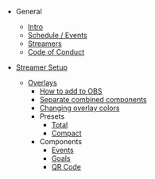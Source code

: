 - General

    - [Intro](/)
    - [Schedule / Events](/schedule.md)
    - [Streamers](/streamers.md)
    - [Code of Conduct](/code-of-conduct.md)

- [Streamer Setup](/streamers-setup/)

    - [Overlays](/streamers-setup/overlays/)
        - [How to add to OBS](/streamers-setup/overlays/add-to-scene/)
        - [Separate combined components](/streamers-setup/overlays/separate-merged-components/)
        - [Changing overlay colors](/streamers-setup/overlays/colors/)
        - Presets
            - [Total](/streamers-setup/overlays/presets/total/)
            - [Compact](/streamers-setup/overlays/presets/compact/)
        - Components
            - [Events](/streamers-setup/overlays/presets/events/)
            - [Goals](/streamers-setup/overlays/presets/goals/)
            - [QR Code](/streamers-setup/overlays/presets/qr-code/)
